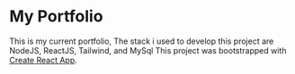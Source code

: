 # My Portfolio

This is my current portfolio, The stack i used to develop this project are NodeJS, ReactJS, Tailwind, and MySql
This project was bootstrapped with [Create React App](https://github.com/facebook/create-react-app).
